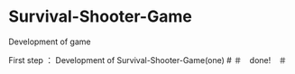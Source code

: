 # Survival-Shooter-Game
Development of game

First step ： Development of Survival-Shooter-Game(one)  # ＃　done!　＃
